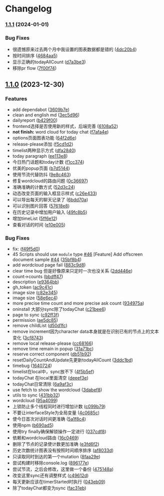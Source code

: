 # Changelog

### [1.1.1](https://www.github.com/14790897/GPT4-Requests-Counter/compare/v1.1.0...v1.1.1) (2024-01-01)


### Bug Fixes

* 很遗憾原来过去两个月中我设置的图表数据都是错的 ([4dc20b4](https://www.github.com/14790897/GPT4-Requests-Counter/commit/4dc20b475646bb3b14464898d407ac7c96c1983f))
* 按时间排序 ([4684aa5](https://www.github.com/14790897/GPT4-Requests-Counter/commit/4684aa5a0d5d5386c6605bf96045308cc1c98173))
* 显示正确的todayAllCount ([d7a3be3](https://www.github.com/14790897/GPT4-Requests-Counter/commit/d7a3be357763a767af2a51128889b406affdb34c))
* 移除pr flow ([7f00f74](https://www.github.com/14790897/GPT4-Requests-Counter/commit/7f00f74692edd05cc7f8b24f81236c06eb2e889e))

## [1.1.0](https://www.github.com/14790897/GPT4-Requests-Counter/compare/v1.0.1...v1.1.0) (2023-12-30)


### Features

* add dependabot ([3609b7e](https://www.github.com/14790897/GPT4-Requests-Counter/commit/3609b7eeda22ee07945aa5e961598963069b11f9))
* clean and english md ([3ec5d96](https://www.github.com/14790897/GPT4-Requests-Counter/commit/3ec5d96d9a39687debd90b5657af6f79b23b1c6c))
* dailyreport ([b429f00](https://www.github.com/14790897/GPT4-Requests-Counter/commit/b429f00988c891b2a5ac10572e9ed6c5941a8f0a))
* frontend选择是否使用新的样式，后端完善 ([6108a52](https://www.github.com/14790897/GPT4-Requests-Counter/commit/6108a52f741a0a7a0765a2b60820de2a384abf27))
* **not finish:** word cloud for today chat ([f7afa4e](https://www.github.com/14790897/GPT4-Requests-Counter/commit/f7afa4ee260e1c09fddc8b41d4057f5c0a4ba1d4))
* options页面图表功能 ([64f2d6e](https://www.github.com/14790897/GPT4-Requests-Counter/commit/64f2d6e1914e177ce0ac622375f300378236a18d))
* release-please添加 ([f5cd1d2](https://www.github.com/14790897/GPT4-Requests-Counter/commit/f5cd1d2bd06c29a96f233826c78776156978eb2d))
* timelist两种显示方式 ([dfa2840](https://www.github.com/14790897/GPT4-Requests-Counter/commit/dfa28409ab621088ef160194a9812826f5f735d4))
* today paragraph ([ee113e8](https://www.github.com/14790897/GPT4-Requests-Counter/commit/ee113e8cf4fadb32be7e8eb2bd8e8e9c6385955c))
* 今日热门话题和today计数 ([f1cc374](https://www.github.com/14790897/GPT4-Requests-Counter/commit/f1cc3741fa4e33a20cde2bc893282cc3f82480c5))
* 优美的popup页面 ([b7d5144](https://www.github.com/14790897/GPT4-Requests-Counter/commit/b7d5144a1576b2caa316a56487fed4848f656ee0))
* 使用节流代替防抖 ([9e8c463](https://www.github.com/14790897/GPT4-Requests-Counter/commit/9e8c46328e1adfd819f387fbe72d5943ac22a549))
* 修复wordcloud的路由问题 ([0c36697](https://www.github.com/14790897/GPT4-Requests-Counter/commit/0c366970181bb7aaf55913571f3cef680a19b101))
* 准确准确的计数方式 ([52d3c24](https://www.github.com/14790897/GPT4-Requests-Counter/commit/52d3c24683e8760cff4595ebd65a95b82fcd9783))
* 动态改变页面的输入框显示样式 ([c26e433](https://www.github.com/14790897/GPT4-Requests-Counter/commit/c26e43398e2f8bf8d5609868bf73c77bf86419da))
* 可以导出每天的聊天记录了 ([6bdd70a](https://www.github.com/14790897/GPT4-Requests-Counter/commit/6bdd70abc896bf7b1aab50a01f53199f7f6b0f2b))
* 可以识别图片回答 ([57618e8](https://www.github.com/14790897/GPT4-Requests-Counter/commit/57618e8a77dec41be769bc936cc1bc6681668add))
* 在历史记录中增加用户输入 ([49fc8b5](https://www.github.com/14790897/GPT4-Requests-Counter/commit/49fc8b540e62782804bcc1b2082506f2acaefbfa))
* 增加timeList ([5ff6e12](https://www.github.com/14790897/GPT4-Requests-Counter/commit/5ff6e12070b215460a5751ce2cde9bd2233d72f3))
* 查看对话的时间 ([e10e005](https://www.github.com/14790897/GPT4-Requests-Counter/commit/e10e005eb44d1bfdb092ff392af00c6ab61caef5))


### Bug Fixes

* fix:  ([f49f5d0](https://www.github.com/14790897/GPT4-Requests-Counter/commit/f49f5d08caea775765ce5e43a6917e8a8552e800))
* 45 Scripts should use `module` type [#46](https://www.github.com/14790897/GPT4-Requests-Counter/issues/46) [Feature] Add offscreen document sample [#44](https://www.github.com/14790897/GPT4-Requests-Counter/issues/44) ([35bf8b4](https://www.github.com/14790897/GPT4-Requests-Counter/commit/35bf8b4c3fe808ec9f372724c6f258c85187ad4f))
* add wordcloud page fail ([883c9d8](https://www.github.com/14790897/GPT4-Requests-Counter/commit/883c9d8e93983012d5521f9b3a4b4d005ae8e7a2))
* clear time bug 但是好像原来只定时一次也没关系 ([2dd446e](https://www.github.com/14790897/GPT4-Requests-Counter/commit/2dd446e7598257383d5b7bcc3458eceba7779bb2))
* count->counts ([bbdff47](https://www.github.com/14790897/GPT4-Requests-Counter/commit/bbdff47bfae790d53e65029b767d002e2b980eb0))
* description ([e9364bb](https://www.github.com/14790897/GPT4-Requests-Counter/commit/e9364bb7d506942d71056ebaf2f286056cbcd4b8))
* gh_token ([ac9c41c](https://www.github.com/14790897/GPT4-Requests-Counter/commit/ac9c41cd263e00459b5ab7adecd2627ffc7293e7))
* image size ([c82e345](https://www.github.com/14790897/GPT4-Requests-Counter/commit/c82e345396a0b84f1361294ba4b53dd443168997))
* image size ([58e6ec4](https://www.github.com/14790897/GPT4-Requests-Counter/commit/58e6ec42fc1594d72b3735ec1de97fc6a4be3bae))
* more precise time count and more precise ask count ([934975a](https://www.github.com/14790897/GPT4-Requests-Counter/commit/934975a16a7eb89776e16e853aab0b9cf8889ee9))
* oninstall 大部分sync除了todayChat ([c21bee6](https://www.github.com/14790897/GPT4-Requests-Counter/commit/c21bee62d19ab022bb8e6367bc741731e23a5c82))
* page to sync ([c92ff3f](https://www.github.com/14790897/GPT4-Requests-Counter/commit/c92ff3f8d6015d950e4c3a07870cd62fa1498470))
* permission ([ae5dc85](https://www.github.com/14790897/GPT4-Requests-Counter/commit/ae5dc85ac57011665255ca2dec500565465c35eb))
* remove childList ([d50d1fc](https://www.github.com/14790897/GPT4-Requests-Counter/commit/d50d1fc1b5748c145e84645d8bfc303cb74ffd85))
* remove increment因为character data本身就是在识别已有的节点上的文本变化 ([3cf8743](https://www.github.com/14790897/GPT4-Requests-Counter/commit/3cf8743878c8474be9f3a8e230b7ca6b165006d2))
* remove local release-please ([cc68166](https://www.github.com/14790897/GPT4-Requests-Counter/commit/cc68166c47ca6ce0d1b8d6fb121e5c912bbf8833))
* remove time remain in popup ([31a71bc](https://www.github.com/14790897/GPT4-Requests-Counter/commit/31a71bc6fc02b9af12bb2541035e8c6003572649))
* reserve correct component ([db51b92](https://www.github.com/14790897/GPT4-Requests-Counter/commit/db51b92c1a2d9add20e7fcfd58c1b9530ee3e159))
* resetDailyCountAndUpdate先更新todayAllCount ([3ddc1bd](https://www.github.com/14790897/GPT4-Requests-Counter/commit/3ddc1bdae61a60c13ab62d16f50b437b63a3897d))
* timebug ([1640724](https://www.github.com/14790897/GPT4-Requests-Counter/commit/1640724c8325297142c423d4eff34b9ba9788e9d))
* timelist在local中，sync放不下 ([4f5b5ef](https://www.github.com/14790897/GPT4-Requests-Counter/commit/4f5b5efd95a639f303e9de2010188c265d6bab0c))
* todayChat 在local里面清空 ([deeef3e](https://www.github.com/14790897/GPT4-Requests-Counter/commit/deeef3e9e74e5ebbd020ffae85662fbe8129abcd))
* todayChat日常清除 ([6a9af3c](https://www.github.com/14790897/GPT4-Requests-Counter/commit/6a9af3c45d562542964b15384fc5418176e38592))
* use fetch to show the wordcloud ([3dabef8](https://www.github.com/14790897/GPT4-Requests-Counter/commit/3dabef8f5615732823571b5de0014399507964ee))
* utils to sync ([431bb32](https://www.github.com/14790897/GPT4-Requests-Counter/commit/431bb32fd8c9ace9cbba31b69f108edf42823f08))
* wordcloud ([95a4099](https://www.github.com/14790897/GPT4-Requests-Counter/commit/95a4099ce3abc59b5e08481ba87b8e2e3038553f))
* 上锁防止多个线程同时进行增加计数 ([c099b79](https://www.github.com/14790897/GPT4-Requests-Counter/commit/c099b7999732ae84fb5a1b74b7217a264a270fba))
* 不要让interfaceStyle为全局变量 ([4c0685c](https://www.github.com/14790897/GPT4-Requests-Counter/commit/4c0685cc6e93b1ac5c23647cff9b8a331f2a4a15))
* 使今日首次对话时间更准确 ([5a1f8c4](https://www.github.com/14790897/GPT4-Requests-Counter/commit/5a1f8c41a0896dd5730ac42e60cca4b7466374a1))
* 使用npm ([b690ad5](https://www.github.com/14790897/GPT4-Requests-Counter/commit/b690ad560cd26cd2316924d5c684d4c1a1a71f06))
* 使用try finally确保解锁操作一定进行 ([037cdf8](https://www.github.com/14790897/GPT4-Requests-Counter/commit/037cdf833729844957020030f7a3e5da1e1ee1f5))
* 依赖和wordcloud路由 ([16c0469](https://www.github.com/14790897/GPT4-Requests-Counter/commit/16c046965d2abda9bde8a546a4eb66e58ef02a03))
* 删除了节点的记录使计数更加准确 ([e3fd6f2](https://www.github.com/14790897/GPT4-Requests-Counter/commit/e3fd6f26b9c72c1f3ca95e7ac4b2ca7f173dc4ea))
* 历史次数统计图表没有按照时间顺序排序 ([af8033d](https://www.github.com/14790897/GPT4-Requests-Counter/commit/af8033d326a34d4e42ade62e84e58f0c667cb2b3))
* 只读取同时到达的第一个mutation ([8faa29e](https://www.github.com/14790897/GPT4-Requests-Counter/commit/8faa29ecd7aef525c3bfdc297ddd0608bd61f7af))
* 尝试构建时移除console.log ([896177e](https://www.github.com/14790897/GPT4-Requests-Counter/commit/896177ee828943b3dd3cca09ede61ac7c7f9cbd9))
* 尝试节流，之后会修改，这里做一个备份 ([475148a](https://www.github.com/14790897/GPT4-Requests-Counter/commit/475148a3e16c061a2132c65cae0c797f6510af34))
* 改变这里sync还有调整样式 ([c49612d](https://www.github.com/14790897/GPT4-Requests-Counter/commit/c49612d14d55ac8f19c87bbaeb8545e3743e5804))
* 每天更新应该在timerStarted时执行 ([043eb09](https://www.github.com/14790897/GPT4-Requests-Counter/commit/043eb0937f4f3e6a4da0999cd890ec6b65eed619))
* 除了todayChat都变为sync ([fac31eb](https://www.github.com/14790897/GPT4-Requests-Counter/commit/fac31eba7bc252e9f9ee2fe8baa87f850d79f759))
